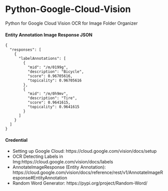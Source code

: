 # Python-Google-Cloud-Vision
Python for Google Cloud Vision OCR for Image Folder Organizer

<h4>Entity Annotation Image Response JSON</h4>

```
{
  "responses": [
    {
      "labelAnnotations": [
        {
          "mid": "/m/0199g",
          "description": "Bicycle",
          "score": 0.96705616,
          "topicality": 0.96705616
        },
        {
          "mid": "/m/0h9mv",
          "description": "Tire",
          "score": 0.9641615,
          "topicality": 0.9641615
        }
      ]
    }
  ]
}
```

<h4>Credential</h4>

<ul>
  <li>Setting up Google Cloud: https://cloud.google.com/vision/docs/setup </li>
  <li>OCR Detecting Labels in Img:https://cloud.google.com/vision/docs/labels</li>
  <li>AnnotateImageResponse (Entity Annotation): https://cloud.google.com/vision/docs/reference/rest/v1/AnnotateImageResponse#EntityAnnotation</li>
  <li>Random Word Generator: https://pypi.org/project/Random-Word/ </li>
  </ul>
